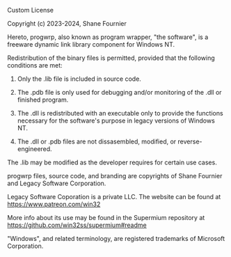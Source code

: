 Custom License

Copyright (c) 2023-2024, Shane Fournier

Hereto, progwrp, also known as program wrapper, "the software", is a freeware dynamic link library
 component for Windows NT.

Redistribution of the binary files is permitted, provided that the following conditions are met:

1. Only the .lib file is included in source code.

2. The .pdb file is only used for debugging and/or monitoring of the .dll or finished program.

3. The .dll is redistributed with an executable only to provide the functions necessary for
   the software's purpose in legacy versions of Windows NT.

4. The .dll or .pdb files are not dissasembled, modified, or reverse-engineered.

The .lib may be modified as the developer requires for certain use cases.

progwrp files, source code, and branding are copyrights of Shane Fournier and Legacy Software Corporation.

Legacy Software Coporation is a private LLC. The website can be found at https://www.patreon.com/win32

More info about its use may be found in the Supermium repository at https://github.com/win32ss/supermium#readme

"Windows", and related terminology, are registered trademarks of Microsoft Corporation.

